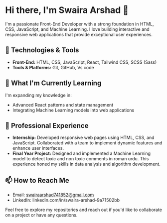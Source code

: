 # Hi there, I'm Swaira Arshad 👋

I'm a passionate Front-End Developer with a strong foundation in HTML, CSS, JavaScript, and Machine Learning. I love building interactive and responsive web applications that provide exceptional user experiences.

## 🔧 Technologies & Tools

- **Front-End:** HTML, CSS, JavaScript, React, Tailwind CSS, SCSS (Sass)
- **Tools & Platforms:** Git, GitHub, Vs code

## 🌱 What I'm Currently Learning

I'm expanding my knowledge in:

- Advanced React patterns and state management
- Integrating Machine Learning models into web applications

## 💼 Professional Experience

- **Internship:** Developed responsive web pages using HTML, CSS, and JavaScript. Collaborated with a team to implement dynamic features and enhance user interfaces.
- **Final Year Project:** Designed and implemented a Machine Learning model to detect toxic and non toxic comments in roman urdu. This experience honed my skills in data analysis and algorithm development.

## 📫 How to Reach Me

- Email: swairaarshad741852@gmail.com
- LinkedIn: linkedin.com/in/swaira-arshad-9a71502bb

Feel free to explore my repositories and reach out if you'd like to collaborate on a project or have any questions.
